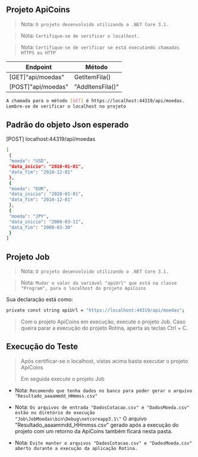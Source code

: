 ## Projeto ApiCoins

> Nota: `O projeto desenvolvido utilizando o .NET Core 3.1. `

> Nota: `Certifique-se de verificar o localhost. `

> Nota: `Certifique-se de verificar se está executando chamadas HTTPS ou HTTP`

| Endpoint | Método |
| ------ | ------ |
| [GET]"api/moedas" | GetItemFila() |
| [POST]"api/moedas" | "AddItensFila()" |

```sh
A chamada para o método [GET] é https://localhost:44319/api/moedas.
Lembre-se de verificar o localhost no projeto
```

## Padrão do objeto Json esperado
[POST] localhost:44319/api/moedas
```sh
[
 {
 "moeda": "USD",
 "data_inicio": "2010-01-01",
 "data_fim": "2010-12-01"
 },
 {
 "moeda": "EUR",
 "data_inicio": "2020-01-01",
 "data_fim": "2010-12-01"
 },
 {
 "moeda": "JPY",
 "data_inicio": "2000-03-11",
 "data_fim": "2000-03-30"
 }
]
```

## Projeto Job

> Nota: `O projeto desenvolvido utilizando o .NET Core 3.1. `

> Nota: `Mudar o valor da variável "apiUrl" que está na classe "Program", para o localhost do projeto ApiCoins`

Sua declaração está como:
```sh
private const string apiUrl = "https://localhost:44319/api/moedas";
```
> Com o projeto ApiCoins em execução, execute o projeto Job.
Caso queira parar a execução do projeto Rotina, aperta as teclas Ctrl + C.

## Execução do Teste
> Após certificar-se o localhost, vistas acima basta executar o projeto ApiCoins
> 
> Em seguida execute o projeto Job
> 

- Nota: `Recomendo que tenha dados no banco para poder gerar o arquivo "Resultado_aaaammdd_HHmmss.csv"`

- Nota: `Os arquivos de entrada "DadosCotacao.csv" e "DadosMoeda.csv" estão no diretório de execução "Job\JobMoedas\bin\Debug\netcoreapp3.1\"` O arquivo "Resultado_aaaammdd_HHmmss.csv" gerado após a execução do projeto com um retorno da ApiCoins também ficará nesta pasta.

- Nota: `Evite manter o arquivos "DadosCotacao.csv" e "DadosMoeda.csv" aberto durante a execução da aplicação Rotina.` 